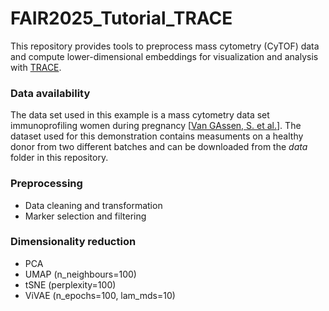 # FAIR2025_Tutorial_TRACE

This repository provides tools to preprocess mass cytometry (CyTOF) data and compute lower-dimensional embeddings for visualization and analysis with [TRACE](https://github.com/aida-ugent/TRACE).

### Data availability
The data set used in this example is a mass cytometry data set immunoprofiling women during pregnancy [[Van GAssen, S. et al.](https://pmc.ncbi.nlm.nih.gov/articles/PMC7078957/)]. The dataset used for this demonstration contains measuments on a healthy donor from two different batches and can be downloaded from the *data* folder in this repository.
    
### Preprocessing
  - Data cleaning and transformation
  - Marker selection and filtering

### Dimensionality reduction
  - PCA
  - UMAP (n_neighbours=100)
  - tSNE (perplexity=100)
  - ViVAE (n_epochs=100, lam_mds=10)
